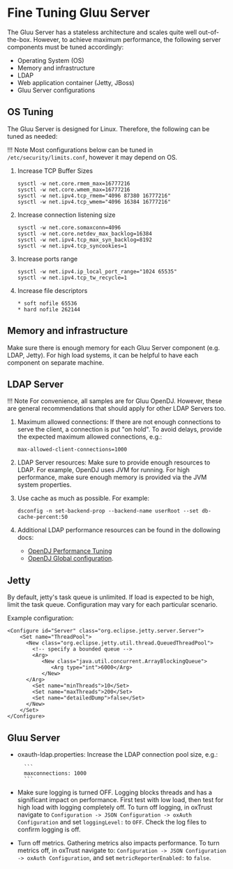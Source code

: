 # Fine Tuning Gluu Server
The Gluu Server has a stateless architecture and scales quite well out-of-the-box. However, to achieve maximum performance, the following server components must be tuned accordingly: 

- Operating System (OS)    
- Memory and infrastructure   
- LDAP        
- Web application container (Jetty, JBoss)   
- Gluu Server configurations    

## OS Tuning

The Gluu Server is designed for Linux. Therefore, the following can be tuned as needed:   

!!! Note
    Most configurations below can be tuned in `/etc/security/limits.conf`, however it may depend on OS. 

1. Increase TCP Buffer Sizes
   ```
   sysctl -w net.core.rmem_max=16777216
   sysctl -w net.core.wmem_max=16777216
   sysctl -w net.ipv4.tcp_rmem="4096 87380 16777216"
   sysctl -w net.ipv4.tcp_wmem="4096 16384 16777216"
   ```

1. Increase connection listening size
   ```
   sysctl -w net.core.somaxconn=4096
   sysctl -w net.core.netdev_max_backlog=16384
   sysctl -w net.ipv4.tcp_max_syn_backlog=8192
   sysctl -w net.ipv4.tcp_syncookies=1
   ```

1. Increase ports range
   ```
   sysctl -w net.ipv4.ip_local_port_range="1024 65535"
   sysctl -w net.ipv4.tcp_tw_recycle=1
   ```

1. Increase file descriptors
   ```
   * soft nofile 65536
   * hard nofile 262144
   ```

## Memory and infrastructure

Make sure there is enough memory for each Gluu Server component (e.g. LDAP, Jetty). For high load systems, it can be helpful to have each component on separate machine.   

## LDAP Server

!!! Note
    For convenience, all samples are for Gluu OpenDJ. However, these are general recommendations that should apply for other LDAP Servers too.

1. Maximum allowed connections: If there are not enough connections to serve the client, a connection is put "on hold". To avoid delays, provide the expected maximum allowed connections, e.g.:
    ```
    max-allowed-client-connections=1000
    ```
    
1. LDAP Server resources: Make sure to provide enough resources to LDAP. For example, OpenDJ uses JVM for running. For high performance, make sure enough memory is provided via the JVM system properties.
    
1. Use cache as much as possible. For example: 
   ```
   dsconfig -n set-backend-prop --backend-name userRoot --set db-cache-percent:50
   ```

1. Additional LDAP performance resources can be found in the dollowing docs:    
   - [OpenDJ Performance Tuning](https://backstage.forgerock.com/#!/docs/opendj/2.6.0/admin-guide/chap-tuning)     
   - [OpenDJ Global configuration](http://opendj.forgerock.org/opendj-server/configref/global.html#max-allowed-client-connections).    


## Jetty

By default, jetty's task queue is unlimited. If load is expected to be high, limit the task queue. Configuration may vary for each particular scenario.

Example configuration:

```
<Configure id="Server" class="org.eclipse.jetty.server.Server">
    <Set name="ThreadPool">
      <New class="org.eclipse.jetty.util.thread.QueuedThreadPool">
        <!-- specify a bounded queue -->
        <Arg>
           <New class="java.util.concurrent.ArrayBlockingQueue">
              <Arg type="int">6000</Arg>
           </New>
      </Arg>
        <Set name="minThreads">10</Set>
        <Set name="maxThreads">200</Set>
        <Set name="detailedDump">false</Set>
      </New>
    </Set>
</Configure>
```

## Gluu Server

- oxauth-ldap.properties: Increase the LDAP connection pool size, e.g.: 

        ```
        maxconnections: 1000
        ```

- Make sure logging is turned OFF. Logging blocks threads and has a significant impact on performance. First test with low load, then test for high load with logging completely off. To turn off logging, in oxTrust navigate to `Configuration -> JSON Configuration -> oxAuth Configuration` and set `loggingLevel:` to `OFF`. Check the log files to confirm logging is off.
 
- Turn off metrics. Gathering metrics also impacts performance. To turn metrics off, in oxTrust navigate to: `Configuration -> JSON Configuration -> oxAuth Configuration`, and set `metricReporterEnabled:` to `false`.
